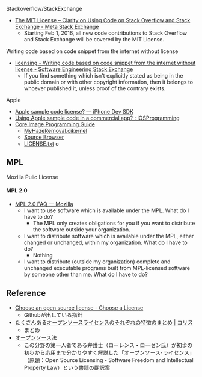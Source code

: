 
Stackoverflow/StackExchange

* [The MIT License – Clarity on Using Code on Stack Overflow and Stack Exchange - Meta Stack Exchange](https://meta.stackexchange.com/questions/271080/the-mit-license-clarity-on-using-code-on-stack-overflow-and-stack-exchange)
    * Starting Feb 1, 2016, all new code contributions to Stack Overflow and Stack Exchange will be covered by the MIT License.


Writing code based on code snippet from the internet without license

* [licensing - Writing code based on code snippet from the internet without license - Software Engineering Stack Exchange](https://softwareengineering.stackexchange.com/questions/200657/writing-code-based-on-code-snippet-from-the-internet-without-license)
    * If you find something which isn't explicitly stated as being in the public domain or with other copyright information, then it belongs to whoever published it, unless proof of the contrary exists.

Apple

* [Apple sample code license? — iPhone Dev SDK](http://iphonedevsdk.com/forum/iphone-sdk-development/12587-apple-sample-code-license.html)
* [Using Apple sample code in a commercial app? : iOSProgramming](https://www.reddit.com/r/iOSProgramming/comments/3xzspx/using_apple_sample_code_in_a_commercial_app/)
* [Core Image Programming Guide](http://elynxsdk.free.fr/ext-docs/CoreImage.pdf)
    * [MyHazeRemoval.cikernel](https://opensource.apple.com/source/pyobjc/pyobjc-37/pyobjc/pyobjc-framework-Quartz/Examples/Core%20Image/CIHazeFilterSample/MyHazeRemoval.cikernel.auto.html)
    * [Source Browser](https://opensource.apple.com/source/pyobjc/pyobjc-37/pyobjc/pyobjc-framework-Quartz/Examples/Core%20Image/CIHazeFilterSample/)
    * [LICENSE.txt](https://opensource.apple.com/source/pyobjc/pyobjc-37/pyobjc/pyobjc-framework-Quartz/LICENSE.txt.auto.html)
        o

## MPL
Mozilla Pulic License

#### MPL 2.0
* [MPL 2\.0 FAQ — Mozilla](https://www.mozilla.org/en-US/MPL/2.0/FAQ/)
    * I want to use software which is available under the MPL. What do I have to do?
        * The MPL only creates obligations for you if you want to distribute the software outside your organization.
    * I want to distribute software which is available under the MPL, either changed or unchanged, within my organization. What do I have to do?
        * Nothing
    * I want to distribute (outside my organization) complete and unchanged executable programs built from MPL-licensed software by someone other than me. What do I have to do?


## Reference
* [Choose an open source license - Choose a License](http://choosealicense.com/)
    * Githubが出している指針
* [たくさんあるオープンソースライセンスのそれぞれの特徴のまとめ | コリス](http://coliss.com/articles/build-websites/operation/work/choose-a-license-by-github.html)
    * まとめ
* [オープンソース法](http://opensourcelaw.blog18.fc2.com/)
    * この分野の第一人者である弁護士（ローレンス・ローゼン氏）が初歩の初歩から応用まで分かりやすく解説した「オープンソース･ライセンス」（原題：Open Source Licensing - Software Freedom and Intellectual Property Law）という書籍の翻訳案
